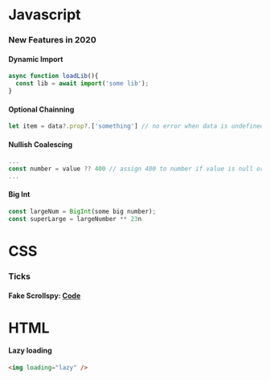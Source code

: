 # Javascript

### New Features in 2020

#### Dynamic Import
```javascript
async function loadLib(){
  const lib = await import('some lib');
}
```

#### Optional Chainning
```javascript
let item = data?.prop?.['something'] // no error when data is undefined
```

#### Nullish Coalescing
```javascript
...
const number = value ?? 400 // assign 400 to number if value is null or undefined
...
```

#### Big Int
```javascript
const largeNum = BigInt(some big number);
const superLarge = largeNumber ** 23n
```

# CSS

### Ticks

#### Fake Scrollspy: [Code](https://gist.run?id=d1a286b919e764342bda7dc391ea4a42)

# HTML

#### Lazy loading
```html
<img loading="lazy" />
```
